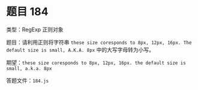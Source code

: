 <script setup>
import { loginRead } from '@/utils/login-read'

loginRead('n10007')
</script>

# 题目 184

类型：RegExp 正则对象

题目：请利用正则将字符串 `these size coresponds to 8px, 12px, 16px. The default size is small, A.K.A. 8px` 中的大写字母转为小写。

期望：`these size coresponds to 8px, 12px, 16px. the default size is small, a.k.a. 8px`

答题文件：`184.js`
